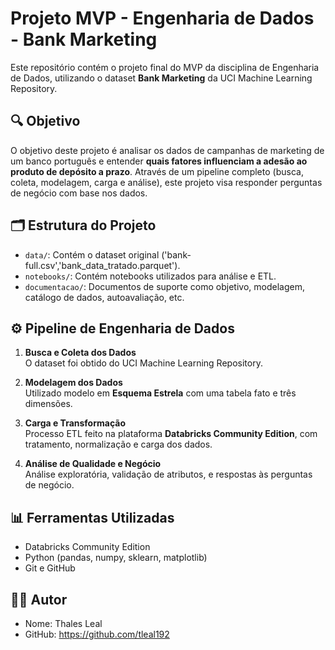 # Projeto MVP - Engenharia de Dados - Bank Marketing

Este repositório contém o projeto final do MVP da disciplina de Engenharia de Dados, utilizando o dataset **Bank Marketing** da UCI Machine Learning Repository.

## 🔍 Objetivo

O objetivo deste projeto é analisar os dados de campanhas de marketing de um banco português e entender **quais fatores influenciam a adesão ao produto de depósito a prazo**. Através de um pipeline completo (busca, coleta, modelagem, carga e análise), este projeto visa responder perguntas de negócio com base nos dados.

## 🗂️ Estrutura do Projeto

- `data/`: Contém o dataset original ('bank-full.csv','bank_data_tratado.parquet').
- `notebooks/`: Contém notebooks utilizados para análise e ETL.
- `documentacao/`: Documentos de suporte como objetivo, modelagem, catálogo de dados, autoavaliação, etc.

## ⚙️ Pipeline de Engenharia de Dados

1. **Busca e Coleta dos Dados**  
   O dataset foi obtido do UCI Machine Learning Repository.

2. **Modelagem dos Dados**  
   Utilizado modelo em **Esquema Estrela** com uma tabela fato e três dimensões.

3. **Carga e Transformação**  
   Processo ETL feito na plataforma **Databricks Community Edition**, com tratamento, normalização e carga dos dados.

4. **Análise de Qualidade e Negócio**  
   Análise exploratória, validação de atributos, e respostas às perguntas de negócio.

## 📊 Ferramentas Utilizadas

- Databricks Community Edition
- Python (pandas, numpy, sklearn, matplotlib)
- Git e GitHub

## 👨‍💻 Autor

- Nome: Thales Leal
- GitHub: https://github.com/tleal192

